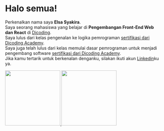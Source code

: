 # Halo semua! 
Perkenalkan nama saya **Elsa Syakira**.\
Saya seorang mahasiswa yang belajar di **Pengembangan Front-End Web dan React** di [Dicoding](https://www.dicoding.com/).\
Saya lulus dari kelas pengenalan ke logika pemrograman [sertifikasi dari Dicoding Academy](https://sertifikat_course_302_2386205_030822193446.pdf).\
Saya juga telah lulus dari kelas memulai dasar pemrograman untuk menjadi pengembang software [sertifikasi dari Dicoding Academy](https://sertifikat_course_237_2386205_060822192044.pdf).\
Jika kamu tertarik untuk berkenalan denganku, silakan ikuti akun [Linkedin](https://www.linkedin.com/in/elsa-syakira/)ku ya.

<p align="left">
<a href="https://github.com/elsasyakira">
  <img height="180em" src="https://github-readme-stats-eight-theta.vercel.app/api?username=elsasyakira&show_icons=true&theme=algolia&include_all_commits=true&count_private=true"/>
  <img height="180em" src="https://github-readme-stats-eight-theta.vercel.app/api/top-langs/?username=elsasyakira&layout=compact&langs_count=8&theme=algolia"/>
</a>
</p>
<!--
**elsasyakira/elsasyakira** is a ✨ _special_ ✨ repository because its `README.md` (this file) appears on your GitHub profile.

Here are some ideas to get you started:

- 🔭 I’m currently working on ...
- 🌱 I’m currently learning ...
- 👯 I’m looking to collaborate on ...
- 🤔 I’m looking for help with ...
- 💬 Ask me about ...
- 📫 How to reach me: ...
- 😄 Pronouns: ...
- ⚡ Fun fact: ...
-->
